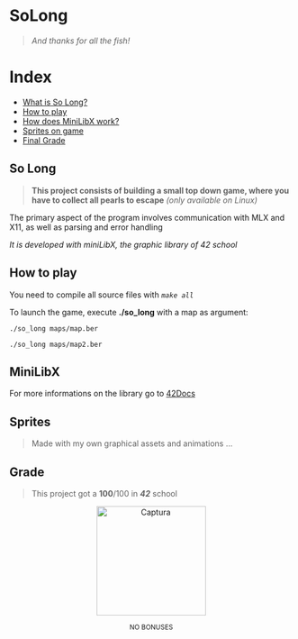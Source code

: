 # SoLong
>_And thanks for all the fish!_
>
>
# Index
* [What is So Long?](#so-long)
* [How to play](#how-to-play)
* [How does MiniLibX work?](#minilibx)
* [Sprites on game](#sprites)
* [Final Grade](#grade)

## So Long

> **This project consists of building a small top down game, where you have to collect all pearls to escape**
*(only available on Linux)*

The primary aspect of the program involves communication with MLX and X11, as well as parsing and error handling

*It is developed with miniLibX, the graphic library of 42 school*


## How to play
You need to compile all source files with  *`make all`*

To launch the game, execute **./so_long** with a map as argument:

    ./so_long maps/map.ber

    ./so_long maps/map2.ber

## MiniLibX


For more informations on the library go to [42Docs](https://harm-smits.github.io/42docs/libs/minilibx)

## Sprites
> Made with my own graphical assets and animations
...

## Grade
> This project got a **100**/100 in **_42_** school

<p align="center">
<img width="194" alt="Captura" src="https://github.com/shoganaix/42PushSwap/assets/123943292/a706aec1-2095-45b3-b583-19fbcaf614c9">
</p>

<p align="center">
<sub>NO BONUSES</sub>
 </p>


 
